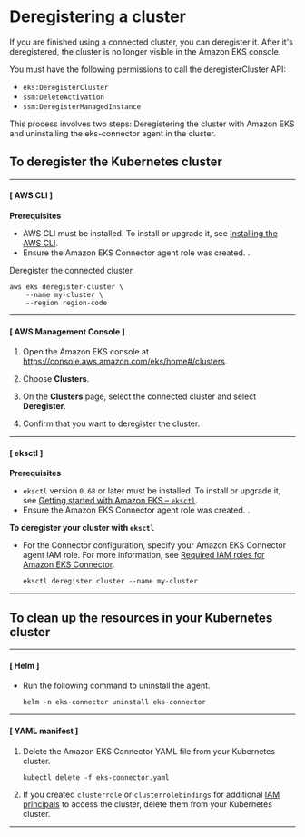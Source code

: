 # Deregistering a cluster<a name="deregister-connected-cluster"></a>

If you are finished using a connected cluster, you can deregister it\. After it's deregistered, the cluster is no longer visible in the Amazon EKS console\.

You must have the following permissions to call the deregisterCluster API:
+ `eks:DeregisterCluster`
+ `ssm:DeleteActivation`
+ `ssm:DeregisterManagedInstance`

This process involves two steps: Deregistering the cluster with Amazon EKS and uninstalling the eks\-connector agent in the cluster\.

## To deregister the Kubernetes cluster<a name="deregister-connected-cluster-eks"></a>

------
#### [ AWS CLI ]

**Prerequisites**
+ AWS CLI must be installed\. To install or upgrade it, see [Installing the AWS CLI](https://docs.aws.amazon.com/cli/latest/userguide/cli-chap-install.html)\.
+ Ensure the Amazon EKS Connector agent role was created\. \.

Deregister the connected cluster\.

```
aws eks deregister-cluster \
    --name my-cluster \
    --region region-code
```

------
#### [ AWS Management Console ]

1. Open the Amazon EKS console at [https://console\.aws\.amazon\.com/eks/home\#/clusters](https://console.aws.amazon.com/eks/home#/clusters)\.

1. Choose **Clusters**\.

1. On the **Clusters** page, select the connected cluster and select **Deregister**\.

1. Confirm that you want to deregister the cluster\.

------
#### [ eksctl ]

**Prerequisites**
+ `eksctl` version `0.68` or later must be installed\. To install or upgrade it, see [Getting started with Amazon EKS – `eksctl`](getting-started-eksctl.md)\.
+ Ensure the Amazon EKS Connector agent role was created\. \.

**To deregister your cluster with `eksctl`**
+ For the Connector configuration, specify your Amazon EKS Connector agent IAM role\. For more information, see [Required IAM roles for Amazon EKS Connector](eks-connector.md#connector-iam-permissions)\.

  ```
  eksctl deregister cluster --name my-cluster
  ```

------

## To clean up the resources in your Kubernetes cluster<a name="deregister-connected-cluster-k8s"></a>

------
#### [ Helm ]
+ Run the following command to uninstall the agent\.

  ```
  helm -n eks-connector uninstall eks-connector
  ```

------
#### [ YAML manifest ]

1. Delete the Amazon EKS Connector YAML file from your Kubernetes cluster\.

   ```
   kubectl delete -f eks-connector.yaml
   ```

1. If you created `clusterrole` or `clusterrolebindings` for additional [IAM principals](https://docs.aws.amazon.com/IAM/latest/UserGuide/id_roles_terms-and-concepts.html) to access the cluster, delete them from your Kubernetes cluster\.

------